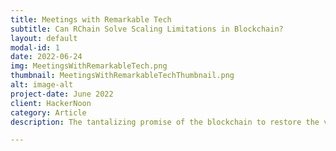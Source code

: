 ```yaml
---
title: Meetings with Remarkable Tech
subtitle: Can RChain Solve Scaling Limitations in Blockchain?
layout: default
modal-id: 1
date: 2022-06-24
img: MeetingsWithRemarkableTech.png
thumbnail: MeetingsWithRemarkableTechThumbnail.png
alt: image-alt
project-date: June 2022
client: HackerNoon
category: Article
description: The tantalizing promise of the blockchain to restore the vision of the Internet as a decentralized global compute and storage infrastructure accessible by anyone from anywhere in the world has been stymied by blockchain’s scaling limitations. Specifically, existing chains get slower as nodes are added. It is not feasible to store consequential data assets directly on chain. And, if even assets could be stored on chain, no chains offer meaningful search capabilities. Until now. RChain is uniquely qualified to deliver on the promise of the decentralized internet.

---
```

